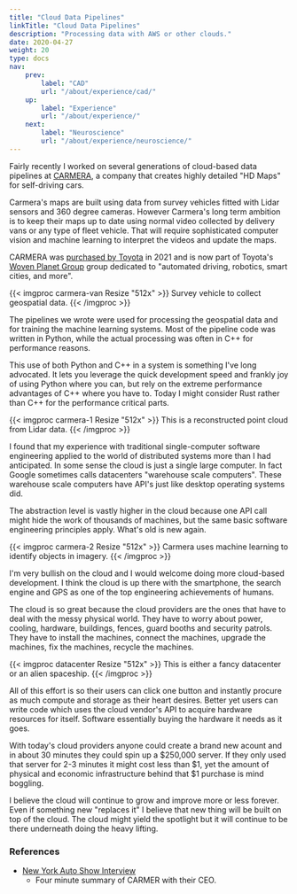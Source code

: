 ```yaml
---
title: "Cloud Data Pipelines"
linkTitle: "Cloud Data Pipelines"
description: "Processing data with AWS or other clouds."
date: 2020-04-27
weight: 20
type: docs
nav:
    prev:
        label: "CAD"
        url: "/about/experience/cad/"
    up:
        label: "Experience"
        url: "/about/experience/"
    next:
        label: "Neuroscience"
        url: "/about/experience/neuroscience/"
---
```


Fairly recently I worked on several generations of cloud-based data
pipelines at [CARMERA](https://carmera.com), a company that creates highly
detailed "HD Maps" for self-driving cars.

Carmera's maps are built using data from survey vehicles fitted with Lidar
sensors and 360 degree cameras. However Carmera's long term ambition is to
keep their maps up to date using normal video collected by delivery vans or
any type of fleet vehicle. That will require sophisticated computer vision
and machine learning to interpret the videos and update the maps.

CARMERA was [purchased by
Toyota](https://techcrunch.com/2021/07/14/toyotas-woven-planet-acquires-hd-mapping-startup-carmera/)
in 2021 and is now part of Toyota's [Woven Planet
Group](https://www.woven-planet.global/en) group dedicated to "automated
driving, robotics, smart cities, and more".

{{< imgproc carmera-van Resize "512x" >}}
Survey vehicle to collect geospatial data.
{{< /imgproc >}}

The pipelines we wrote were used for processing the geospatial data and for
training the machine learning systems. Most of the pipeline code was
written in Python, while the actual processing was often in C++ for
performance reasons.

This use of both Python and C++ in a system is something I've long
advocated. It lets you leverage the quick development speed and frankly joy
of using Python where you can, but rely on the extreme performance
advantages of C++ where you have to. Today I might consider Rust rather
than C++ for the performance critical parts.

{{< imgproc carmera-1 Resize "512x" >}}
This is a reconstructed point cloud from Lidar data.
{{< /imgproc >}}

I found that my experience with traditional single-computer software
engineering applied to the world of distributed systems more than I had
anticipated. In some sense the cloud is just a single large computer. In
fact Google sometimes calls datacenters "warehouse scale computers". These
warehouse scale computers have API's just like desktop operating systems
did.

The abstraction level is vastly higher in the cloud because one API call
might hide the work of thousands of machines, but the same basic software
engineering principles apply. What's old is new again.

{{< imgproc carmera-2 Resize "512x" >}}
Carmera uses machine learning to identify objects in imagery.
{{< /imgproc >}}

I'm very bullish on the cloud and I would welcome doing more cloud-based
development. I think the cloud is up there with the smartphone, the search
engine and GPS as one of the top engineering achievements of humans.

The cloud is so great because the cloud providers are the ones that have to
deal with the messy physical world. They have to worry about power,
cooling, hardware, buildings, fences, guard booths and security patrols.
They have to install the machines, connect the machines, upgrade the
machines, fix the machines, recycle the machines.

{{< imgproc datacenter Resize "512x" >}}
This is either a fancy datacenter or an alien spaceship.
{{< /imgproc >}}

All of this effort is so their users can click one button and instantly
procure as much compute and storage as their heart desires. Better yet
users can write code which uses the cloud vendor's API to acquire hardware
resources for itself. Software essentially buying the hardware it needs as
it goes.

With today's cloud providers anyone could create a brand new acount and in
about 30 minutes they could spin up a $250,000 server. If they only used
that server for 2-3 minutes it might cost less than $1, yet the amount of
physical and economic infrastructure behind that $1 purchase is mind
boggling.

I believe the cloud will continue to grow and improve more or less forever.
Even if something new "replaces it" I believe that new thing will be built
on top of the cloud. The cloud might yield the spotlight but it will
continue to be there underneath doing the heavy lifting.

### References

* [New York Auto Show Interview](https://youtu.be/Oz5BX4nIyEw)
    * Four minute summary of CARMER with their CEO.
